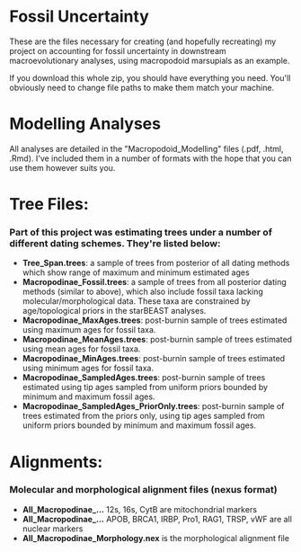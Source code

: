 # Fossil Uncertainty
These are the files necessary for creating (and hopefully recreating) my project on accounting for fossil uncertainty in downstream macroevolutionary analyses, using macropodoid marsupials as an example.

If you download this whole zip, you should have everything you need. You'll obviously need to change file paths to make them match your machine. 

# Modelling Analyses
All analyses are detailed in the "Macropodoid_Modelling" files (.pdf, .html, .Rmd). I've included them in a number of formats with the hope that you can use them however suits you. 

# Tree Files:
  ### Part of this project was estimating trees under a number of different dating schemes. They're listed below:
   
   + **Tree_Span.trees**: a sample of trees from posterior of all dating methods which show range of maximum and minimum estimated ages
   + **Macropodinae_Fossil.trees**: a sample of trees from all posterior dating methods (similar to above), which also include fossil taxa lacking molecular/morphological data. These taxa are  constrained by age/topological priors in the starBEAST analyses.
   + **Macropodinae_MaxAges.trees**: post-burnin sample of trees estimated using maximum ages for fossil taxa.
   + **Macropodinae_MeanAges.trees**: post-burnin sample of trees estimated using mean ages for fossil taxa.
   + **Macropodinae_MinAges.trees**: post-burnin sample of trees estimated using minimum ages for fossil taxa.
   + **Macropodinae_SampledAges.trees**: post-burnin sample of trees estimated using tip ages sampled from uniform priors bounded by minimum and maximum fossil ages.
   + **Macropodinae_SampledAges_PriorOnly.trees**: post-burnin sample of trees estimated from the priors only, using tip ages sampled from uniform priors bounded by minimum and maximum fossil ages.

# Alignments:
  ### Molecular and morphological alignment files (nexus format)
  
   + **All_Macropodinae_...** 12s, 16s, CytB are mitochondrial markers
   + **All_Macropodinae_...** APOB, BRCA1, IRBP, Pro1, RAG1, TRSP, vWF are all nuclear markers
   + **All_Macropodinae_Morphology.nex** is the morphological alignment file

